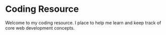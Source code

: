 
# Coding Resource

Welcome to my coding resource. I place to help me learn and keep track of core web development concepts.
